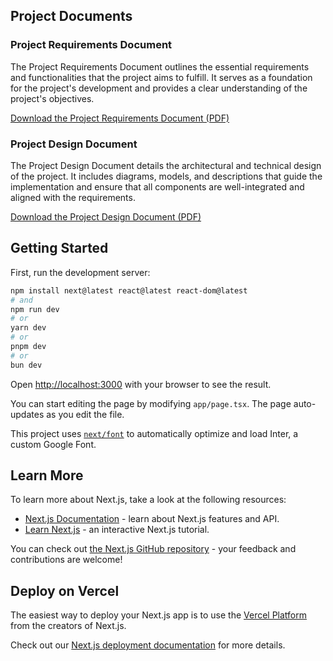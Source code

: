 ## Project Documents

### Project Requirements Document
The Project Requirements Document outlines the essential requirements and functionalities that the project aims to fulfill. It serves as a foundation for the project's development and provides a clear understanding of the project's objectives.

[Download the Project Requirements Document (PDF)](https://github.com/user-attachments/files/15832669/Proje.Yazilim.Gereksinim.Dokumani.pdf)

### Project Design Document
The Project Design Document details the architectural and technical design of the project. It includes diagrams, models, and descriptions that guide the implementation and ensure that all components are well-integrated and aligned with the requirements.

[Download the Project Design Document (PDF)](https://github.com/user-attachments/files/15832666/Proje.Tasarim.Dokumani.pdf)

## Getting Started

First, run the development server:

```bash
npm install next@latest react@latest react-dom@latest
# and
npm run dev
# or
yarn dev
# or
pnpm dev
# or
bun dev
```

Open [http://localhost:3000](http://localhost:3000) with your browser to see the result.

You can start editing the page by modifying `app/page.tsx`. The page auto-updates as you edit the file.

This project uses [`next/font`](https://nextjs.org/docs/basic-features/font-optimization) to automatically optimize and load Inter, a custom Google Font.

## Learn More

To learn more about Next.js, take a look at the following resources:

- [Next.js Documentation](https://nextjs.org/docs) - learn about Next.js features and API.
- [Learn Next.js](https://nextjs.org/learn) - an interactive Next.js tutorial.

You can check out [the Next.js GitHub repository](https://github.com/vercel/next.js/) - your feedback and contributions are welcome!

## Deploy on Vercel

The easiest way to deploy your Next.js app is to use the [Vercel Platform](https://vercel.com/new?utm_medium=default-template&filter=next.js&utm_source=create-next-app&utm_campaign=create-next-app-readme) from the creators of Next.js.

Check out our [Next.js deployment documentation](https://nextjs.org/docs/deployment) for more details.
